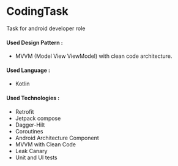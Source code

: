# CodingTask
Task for android developer role

#### Used Design Pattern :
* MVVM (Model View ViewModel) with clean code architecture.

#### Used Language :
* Kotlin

#### Used Technologies :
* Retrofit
* Jetpack compose
* Dagger-Hilt
* Coroutines
* Android Architecture Component
* MVVM with Clean Code
* Leak Canary
* Unit and UI tests